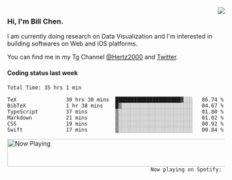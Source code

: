 <img  align="right" src="https://github-readme-stats.vercel.app/api?username=BillChen2k&show_icons=false&count_private=true&hide_title=true">

### Hi, I'm Bill Chen.

I am currently doing research on Data Visualization and I'm interested in building softwares on Web and iOS platforms.

You can find me in my Tg Channel [@Hertz2000](https://t.me/Hertz2000) and [Twitter](https://twitter.com/billchen2k).

#### Coding status last week

<!--START_SECTION:waka-->

```text
Total Time: 35 hrs 1 min

TeX                30 hrs 30 mins  █████████████████████▓░░░   86.74 %
BibTeX             1 hr 38 mins    █▒░░░░░░░░░░░░░░░░░░░░░░░   04.67 %
TypeScript         37 mins         ▒░░░░░░░░░░░░░░░░░░░░░░░░   01.80 %
Markdown           21 mins         ▒░░░░░░░░░░░░░░░░░░░░░░░░   01.02 %
CSS                19 mins         ▒░░░░░░░░░░░░░░░░░░░░░░░░   00.92 %
Swift              17 mins         ▒░░░░░░░░░░░░░░░░░░░░░░░░   00.84 %
```

<!--END_SECTION:waka-->


<div>
<a href="https://spotify-now-playing.billchen2k.vercel.app/now-playing?open">
   <img align="right" src="https://spotify-now-playing.billchen2k.vercel.app/now-playing" width="540" height="64" alt="Now Playing">
</a>
</div>

<div>
<p align="right"><code>Now playing on Spotify: </code></p>
</div>

<!--
**BillChen2K/BillChen2K** is a ✨ _special_ ✨ repository because its `README.md` (this file) appears on your GitHub profile.

Here are some ideas to get you started:

- 🔭 I’m currently working on ...
- 🌱 I’m currently learning ...
- 👯 I’m looking to collaborate on ...
- 🤔 I’m looking for help with ...
- 💬 Ask me about ...
- 📫 How to reach me: ...
- 😄 Pronouns: ...
- ⚡ Fun fact: ...
-->
